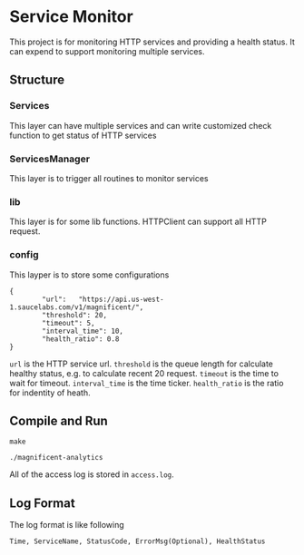# Service Monitor
This project is for monitoring HTTP services and providing a health status. It can expend to support monitoring multiple services.

## Structure
### Services
This layer can have multiple services and can write customized check function to get status of HTTP services

### ServicesManager
This layer is to trigger all routines to monitor services

### lib
This layer is for some lib functions. HTTPClient can support all HTTP request.

### config
This layper is to store some configurations
```
{
        "url":   "https://api.us-west-1.saucelabs.com/v1/magnificent/",
        "threshold": 20,
        "timeout": 5,
        "interval_time": 10,
        "health_ratio": 0.8
}
```
`url` is the HTTP service url.
`threshold` is the queue length for calculate healthy status, e.g. to calculate recent 20 request.
`timeout` is the time to wait for timeout.
`interval_time` is the time ticker.
`health_ratio` is the ratio for indentity of heath.

## Compile and Run
```
make
```
```
./magnificent-analytics
```
All of the access log is stored in `access.log`.

## Log Format
The log format is like following
```
Time, ServiceName, StatusCode, ErrorMsg(Optional), HealthStatus
```